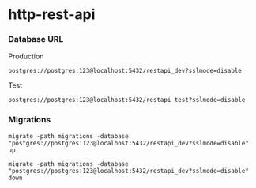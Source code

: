 # http-rest-api


### Database URL

Production
```
postgres://postgres:123@localhost:5432/restapi_dev?sslmode=disable
```

Test
```
postgres://postgres:123@localhost:5432/restapi_test?sslmode=disable
```

### Migrations
```
migrate -path migrations -database "postgres://postgres:123@localhost:5432/restapi_dev?sslmode=disable" up
```
```
migrate -path migrations -database "postgres://postgres:123@localhost:5432/restapi_dev?sslmode=disable" down
```
